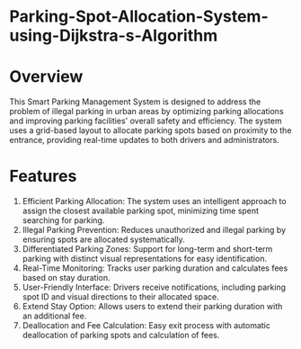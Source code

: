 # Parking-Spot-Allocation-System-using-Dijkstra-s-Algorithm

# Overview 

This Smart Parking Management System is designed to address the problem of illegal parking in urban areas by optimizing parking allocations and improving parking facilities' overall safety and efficiency. The system uses a grid-based layout to allocate parking spots based on proximity to the entrance, providing real-time updates to both drivers and administrators.

# Features

  1. Efficient Parking Allocation: The system uses an intelligent approach to assign the closest available parking spot, minimizing time spent searching for parking.
  2. Illegal Parking Prevention: Reduces unauthorized and illegal parking by ensuring spots are allocated systematically.
  3. Differentiated Parking Zones: Support for long-term and short-term parking with distinct visual representations for easy identification.
  4. Real-Time Monitoring: Tracks user parking duration and calculates fees based on stay duration.
  5. User-Friendly Interface: Drivers receive notifications, including parking spot ID and visual directions to their allocated space.
  6. Extend Stay Option: Allows users to extend their parking duration with an additional fee.
  7. Deallocation and Fee Calculation: Easy exit process with automatic deallocation of parking spots and calculation of fees.
